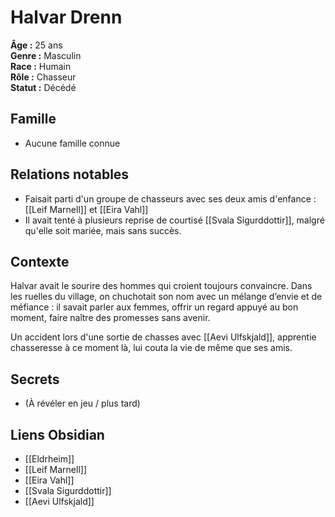 # Halvar Drenn

**Âge :** 25 ans  
**Genre :** Masculin  
**Race :** Humain  
**Rôle :** Chasseur  
**Statut :** Décédé

## Famille
- Aucune famille connue

## Relations notables
- Faisait parti d'un groupe de chasseurs avec ses deux amis d'enfance : [[Leif Marnell]] et [[Eira Vahl]]
- Il avait tenté à plusieurs reprise de courtisé [[Svala Sigurddottir]], malgré qu'elle soit mariée, mais sans succès.

## Contexte
Halvar avait le sourire des hommes qui croient toujours convaincre. Dans les ruelles du village, on chuchotait son nom avec un mélange d’envie et de méfiance : il savait parler aux femmes, offrir un regard appuyé au bon moment, faire naître des promesses sans avenir.

Un accident lors d'une sortie de chasses avec [[Aevi Ulfskjald]], apprentie chasseresse à ce moment là, lui couta la vie de même que ses amis.

## Secrets
- (À révéler en jeu / plus tard)

## Liens Obsidian
- [[Eldrheim]]
- [[Leif Marnell]]
- [[Eira Vahl]]
- [[Svala Sigurddottir]]
- [[Aevi Ulfskjald]]
